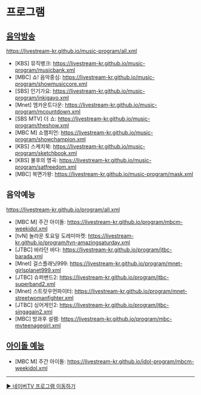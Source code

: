 # 프로그램

## [음악방송](https://github.com/LIVESTREAM-KR/music-program)
https://livestream-kr.github.io/music-program/all.xml
- [KBS] 뮤직뱅크: https://livestream-kr.github.io/music-program/musicbank.xml
- [MBC] 쇼! 음악중심: https://livestream-kr.github.io/music-program/showmusiccore.xml
- [SBS] 인기가요: https://livestream-kr.github.io/music-program/inkigayo.xml
- [Mnet] 엠카운트다운: https://livestream-kr.github.io/music-program/mcountdown.xml
- [SBS MTV] 더 쇼: https://livestream-kr.github.io/music-program/theshow.xml
- [MBC M] 쇼챔피언: https://livestream-kr.github.io/music-program/showchampion.xml
- [KBS] 스케치북: https://livestream-kr.github.io/music-program/sketchbook.xml
- [KBS] 불후의 명곡: https://livestream-kr.github.io/music-program/satfreedom.xml
- [MBC] 복면가왕: https://livestream-kr.github.io/music-program/mask.xml

## 음악예능
https://livestream-kr.github.io/program/all.xml
- [MBC M] 주간 아이돌: https://livestream-kr.github.io/program/mbcm-weekidol.xml
- [tvN] 놀라운 토요일 도레미마켓: https://livestream-kr.github.io/program/tvn-amazingsaturday.xml
- [JTBC] 바라던 바다: https://livestream-kr.github.io/program/jtbc-barada.xml
- [Mnet] 걸스플래닛999: https://livestream-kr.github.io/program/mnet-girlsplanet999.xml
- [JTBC] 슈퍼밴드2: https://livestream-kr.github.io/program/jtbc-superband2.xml
- [Mnet] 스트릿우먼파이터: https://livestream-kr.github.io/program/mnet-streetwomanfighter.xml
- [JTBC] 싱어게인2: https://livestream-kr.github.io/program/jtbc-singagain2.xml
- [MBC] 방과후 설렘: https://livestream-kr.github.io/program/mbc-myteenagegirl.xml

## [아이돌 예능](https://github.com/LIVESTREAM-KR/idol-program)
- [MBC M] 주간 아이돌: https://livestream-kr.github.io/idol-program/mbcm-weekidol.xml

---

[▶️ 네이버TV 프로그램 이동하기](https://github.com/LIVESTREAM-KR/navertv_program)
